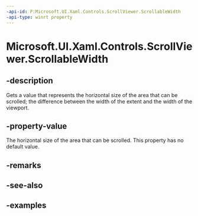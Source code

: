 ```yaml
---
-api-id: P:Microsoft.UI.Xaml.Controls.ScrollViewer.ScrollableWidth
-api-type: winrt property
---
```


# Microsoft.UI.Xaml.Controls.ScrollViewer.ScrollableWidth

<!--
public double ScrollableWidth { get; }
-->

## -description

Gets a value that represents the horizontal size of the area that can be scrolled; the difference between the width of the extent and the width of the viewport.

## -property-value

The horizontal size of the area that can be scrolled. This property has no default value.

## -remarks

## -see-also

## -examples

